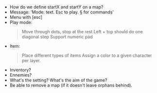 - How do we define startX and startY on a map?
- Message: 'Mode: text. Esc to play. § for commands'
- Menu with [esc]
- Play mode:
    > Move through dots, stop at the rest
    > Left + top should do one diagonal step
    > Support numeric pad
- Item:
    > Place different types of items
    > Assign a color to a given character per layer.
- Inventory?
- Ennemies?
- What's the setting? What's the aim of the game?
- Be able to remove a map (if it doesn't leave orphans behind).

